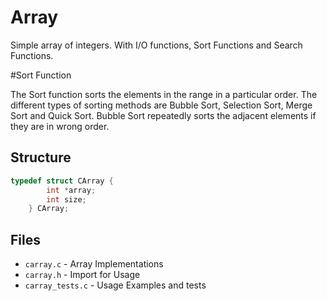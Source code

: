 # Array

Simple array of integers. With I/O functions, Sort Functions and Search Functions.

#Sort Function

The Sort function sorts the elements in the range in a particular order. The different types of sorting methods are Bubble Sort, Selection Sort, Merge Sort and Quick Sort. Bubble Sort repeatedly sorts the adjacent elements if they are in wrong order.

## Structure

```C
typedef struct CArray {
		int *array;
		int size;
	} CArray;
```

## Files

* `carray.c` - Array Implementations
* `carray.h` - Import for Usage
* `carray_tests.c` - Usage Examples and tests
